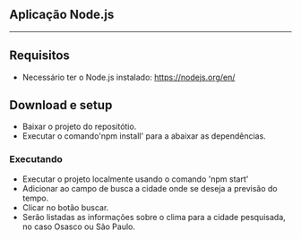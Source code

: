 ## Aplicação Node.js
___

## Requisitos

- Necessário ter o Node.js instalado: https://nodejs.org/en/

## Download e setup

- Baixar o projeto do repositótio.
- Executar o comando'npm install' para a abaixar as dependências.

### Executando

- Executar o projeto localmente usando o comando 'npm start'
- Adicionar ao campo de busca a cidade onde se deseja a previsão do tempo.
- Clicar no botão buscar.
- Serão listadas as informações sobre o clima para a cidade pesquisada,
  no caso Osasco ou São Paulo.
  





